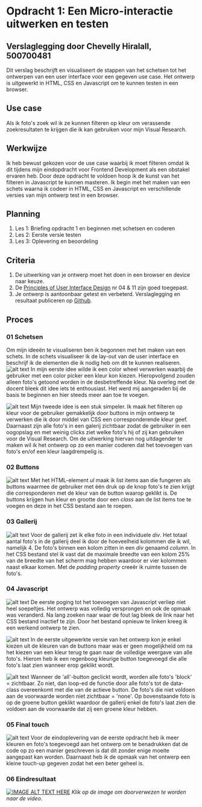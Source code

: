 # Opdracht 1: Een Micro-interactie uitwerken en testen
## Verslaglegging door Chevelly Hiralall, 500700481

Dit verslag beschrijft en visualiseert de stappen van het schetsen tot het ontwerpen van een user interface voor een gegeven use case. Het ontwerp is uitgewerkt in HTML, CSS en Javascript om te kunnen testen in een browser.


## Use case
Als ik foto's zoek wil ik ze kunnen filteren op kleur om verassende zoekresultaten te krijgen die ik kan gebruiken voor mijn Visual Research.


## Werkwijze
Ik heb bewust gekozen voor de use case waarbij ik moet filteren omdat ik dit tijdens mijn eindopdracht voor Frontend Development als een obstakel ervaren heb. Door deze opdracht te voldoen hoop ik de kunst van het filteren in Javascript te kunnen masteren. Ik begin met het maken van een schets waarna ik codeer in HTML, CSS en Javascript en verschillende versies van mijn ontwerp test in een browser.


## Planning
1. Les 1: Briefing opdracht 1 en beginnen met schetsen en coderen
2. Les 2: Eerste versie testen
2. Les 3: Oplevering en beoordeling


## Criteria
1. De uitwerking van je ontwerp moet het doen in een browser en device naar keuze.
2. De [Principles of User Interface Design](http://bokardo.com/principles-of-user-interface-design/) nr 04 & 11 zijn goed toegepast.
3. Je ontwerp is aantoonbaar getest en verbeterd. Verslaglegging en resultaat publiceren op [Github](https://github.com).

## Proces

### 01 Schetsen
Om mijn ideeën te visualiseren ben ik begonnen met het maken van een schets. In de schets visualiseer ik de lay-out van de user interface en beschrijf ik de elementen die ik nodig heb om dit te kunnen realiseren.
![alt text](https://github.com/Chevelly/frontend-voor-designers-1920/blob/master/opdracht1/img/Proces/schets01.JPG "Schetsen")
In mijn eerste idee wilde ik een color wheel verwerken waarbij de gebruiker met een color picker een kleur kon kiezen. Hieropvolgend zouden alleen foto's getoond worden in de desbetreffende kleur. Na overleg met de docent bleek dit idee iets té enthousiast. Het werd mij aangeraden bij de basis te beginnen en hier steeds meer aan toe te voegen.


![alt text](https://github.com/Chevelly/frontend-voor-designers-1920/blob/master/opdracht1/img/Proces/schets02.jpg "Schetsen")
Mijn tweede idee is een stuk simpeler. Ik maak het filteren op kleur voor de gebruiker gemakkelijk door buttons in mijn ontwerp te verwerken die ik door middel van CSS een corresponderende kleur geef. Daarnaast zijn alle foto's in een galerij zichtbaar zodat de gebruiker in een oogopslag en met weinig clicks ziet welke foto's hij of zij kan gebruiken voor de Visual Research. Om de uitwerking hiervan nog uitdagender te maken wil ik het ontwerp op zo een manier coderen dat het toevoegen van foto's en/of een kleur laagdrempelig is.


### 02 Buttons
![alt text](https://github.com/Chevelly/frontend-voor-designers-1920/blob/master/opdracht1/img/Proces/Stap01.png "Buttons")
Met het HTML-element *ul* maak ik list items aan die fungeren als buttons waarmee de gebruiker met één druk op de knop foto's te zien krijgt die corresponderen met de kleur van de button waarop geklikt is. De buttons krijgen hun kleur en grootte door een *class* aan de list items toe te voegen en deze in het CSS bestand aan te roepen.


### 03 Gallerij
![alt text](https://github.com/Chevelly/frontend-voor-designers-1920/blob/master/opdracht1/img/Proces/stap02.png "Gallerij")
Voor de gallerij zet ik elke foto in een individuele *div*. Het totaal aantal foto's in de gallerij deel ik door de hoeveelheid kolommen die ik wil, namelijk 4. De foto's binnen een kolom zitten in een *div* genaamd *column*. In het CSS bestand stel ik vast dat de maximale breedte van een kolom 25% van de breedte van het scherm mag hebben waardoor er vier kolommen naast elkaar komen. Met de *padding property* creeër ik ruimte tussen de foto's.


### 04 Javascript
![alt text](https://github.com/Chevelly/frontend-voor-designers-1920/blob/master/opdracht1/img/Proces/stap03.png "Versprongen")
De eerste poging tot het toevoegen van Javascript verliep niet heel soepeltjes. Het ontwerp was volledig versprongen en ook de opmaak was veranderd. Na lang zoeken naar waar de fout lag bleek de link naar het CSS bestand inactief te zijn. Door het bestand opnieuw te linken kreeg ik een werkend ontwerp te zien.


![alt text](https://github.com/Chevelly/frontend-voor-designers-1920/blob/master/opdracht1/img/Proces/stap04.png "Werkend01")
In de eerste uitgewerkte versie van het ontwerp kon je enkel kiezen uit de kleuren van de buttons maar was er geen mogelijkheid om na het kiezen van een kleur terug te gaan naar de volledige weergave van alle foto's. Hierom heb ik een regenboog kleurige button toegevoegd die alle foto's laat zien wanneer erop geklikt wordt.


![alt text](https://github.com/Chevelly/frontend-voor-designers-1920/blob/master/opdracht1/img/Proces/stap05.png "Werkend02")
Wanneer de 'all'-button geclickt wordt, worden alle foto's 'block' = zichtbaar. Zo niet, dan loop-ed de functie door alle foto's tot de data-class overeenkomt met die van de actieve button. De foto's die niet voldoen aan de voorwaarde worden niet zichtbaar = 'none'. Op bovenstaande foto is op de groene button geklikt waardoor de gallerij enkel de foto's laat zien die voldoen aan de voorwaarde dat zij een groene kleur hebben.


### 05 Final touch
![alt text](https://github.com/Chevelly/frontend-voor-designers-1920/blob/master/opdracht1/img/Proces/stap06.png "Final touch")
Voor de eindoplevering van de eerste opdracht heb ik meer kleuren en foto's toegevoegd aan het ontwerp om te benadrukken dat de code op zo een manier geschreven is dat dit zonder enige moeite aangepast kan worden. Daarnaast heb ik de opmaak van het ontwerp een kleine touch-up gegeven zodat het een beter geheel is.


### 06 Eindresultaat
[![IMAGE ALT TEXT HERE](http://img.youtube.com/vi/5ylRF9dOr1I/0.jpg)](http://www.youtube.com/watch?v=5ylRF9dOr1I&feature=youtu.be)
*Klik op de image om doorverwezen te worden naar de video.*
